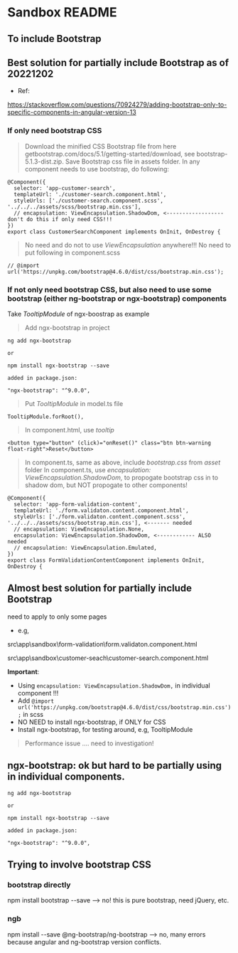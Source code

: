 # Sandbox README

## To include Bootstrap

## Best solution for partially include Bootstrap as of 20221202

- Ref:

https://stackoverflow.com/questions/70924279/adding-bootstrap-only-to-specific-components-in-angular-version-13

### If only need bootstrap CSS

> Download the minified CSS Bootstrap file from here getbootstrap.com/docs/5.1/getting-started/download, see bootstrap-5.1.3-dist.zip.
> Save Bootstrap css file in assets folder.
> In any component needs to use bootstrap, do following:

```
@Component({
  selector: 'app-customer-search',
  templateUrl: './customer-search.component.html',
  styleUrls: ['./customer-search.component.scss', '../../../assets/scss/bootstrap.min.css'],
  // encapsulation: ViewEncapsulation.ShadowDom, <------------------ don't do this if only need CSS!!!
})
export class CustomerSearchComponent implements OnInit, OnDestroy {
```

> No need and do not to use _ViewEncapsulation_ anywhere!!!
> No need to put following in component.scss

```
// @import url('https://unpkg.com/bootstrap@4.6.0/dist/css/bootstrap.min.css');
```

### If not only need bootstrap CSS, but also need to use some bootstrap (either ng-bootstrap or ngx-bootstrap) components

Take _TooltipModule_ of ngx-boostrap as example

> Add ngx-bootstrap in project

```
ng add ngx-bootstrap

or

npm install ngx-bootstrap --save

added in package.json:

"ngx-bootstrap": "^9.0.0",

```

> Put _TooltipModule_ in model.ts file

```
TooltipModule.forRoot(),
```

> In component.html, use _tooltip_

```
<button type="button" (click)="onReset()" class="btn btn-warning float-right">Reset</button>
```

> In component.ts, same as above, include _bootstrap.css_ from _asset_ folder
> In component.ts, use _encapsulation: ViewEncapsulation.ShadowDom,_ to propogate bootstrap css in to shadow dom, but NOT propogate to other components!

```
@Component({
  selector: 'app-form-validation-content',
  templateUrl: './form.validaton.content.component.html',
  styleUrls: ['./form.validaton.content.component.scss', '../../../assets/scss/bootstrap.min.css'], <------- needed
  // encapsulation: ViewEncapsulation.None,
  encapsulation: ViewEncapsulation.ShadowDom, <------------ ALSO needed
  // encapsulation: ViewEncapsulation.Emulated,
})
export class FormValidationContentComponent implements OnInit, OnDestroy {
```

## Almost best solution for partially include Bootstrap

need to apply to only some pages

- e.g,

src\app\sandbox\form-validation\form.validaton.component.html

src\app\sandbox\customer-seach\customer-search.component.html

**Important**:

- Using `encapsulation: ViewEncapsulation.ShadowDom,` in individual component !!!
- Add `@import url('https://unpkg.com/bootstrap@4.6.0/dist/css/bootstrap.min.css');` in scss
- NO NEED to install ngx-bootstrap, if ONLY for CSS
- Install ngx-bootstrap, for testing around, e.g, TooltipModule

> Performance issue .... need to investigation!

## ngx-bootstrap: ok but hard to be partially using in individual components.

```
ng add ngx-bootstrap

or

npm install ngx-bootstrap --save

added in package.json:

"ngx-bootstrap": "^9.0.0",

```

## Trying to involve bootstrap CSS

### bootstrap directly

npm install bootstrap --save --> no! this is pure bootstrap, need jQuery, etc.

### ngb

npm install --save @ng-bootstrap/ng-bootstrap --> no, many errors because angular and ng-bootstrap version conflicts.
